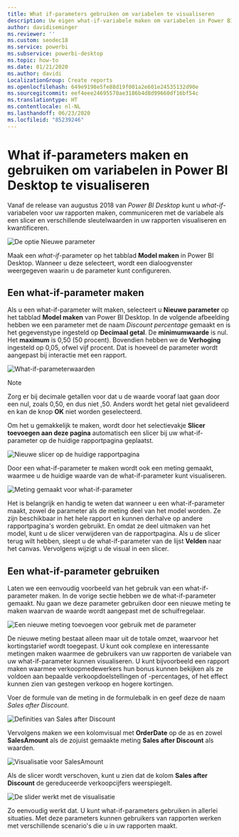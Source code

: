 ```yaml
---
title: What if-parameters gebruiken om variabelen te visualiseren
description: Uw eigen what-if-variabele maken om variabelen in Power BI-rapporten voor te stellen en te visualiseren
author: davidiseminger
ms.reviewer: ''
ms.custom: seodec18
ms.service: powerbi
ms.subservice: powerbi-desktop
ms.topic: how-to
ms.date: 01/21/2020
ms.author: davidi
LocalizationGroup: Create reports
ms.openlocfilehash: 649e9198e5fe88d19f001a2e601e24535132d90e
ms.sourcegitcommit: eef4eee24695570ae3186b4d8d99660df16bf54c
ms.translationtype: HT
ms.contentlocale: nl-NL
ms.lasthandoff: 06/23/2020
ms.locfileid: "85239246"
---
```

# <a name="create-and-use-what-if-parameters-to-visualize-variables-in-power-bi-desktop"></a>What if-parameters maken en gebruiken om variabelen in Power BI Desktop te visualiseren

Vanaf de release van augustus 2018 van *Power BI Desktop* kunt u *what-if*-variabelen voor uw rapporten maken, communiceren met de variabele als een slicer en verschillende sleutelwaarden in uw rapporten visualiseren en kwantificeren.

![De optie Nieuwe parameter](media/desktop-what-if/what-if_01.png)

Maak een *what-if*-parameter op het tabblad **Model maken** in Power BI Desktop. Wanneer u deze selecteert, wordt een dialoogvenster weergegeven waarin u de parameter kunt configureren.

## <a name="creating-a-what-if-parameter"></a>Een what-if-parameter maken

Als u een what-if-parameter wilt maken, selecteert u **Nieuwe parameter** op het tabblad **Model maken** van Power BI Desktop. In de volgende afbeelding hebben we een parameter met de naam *Discount percentage* gemaakt en is het gegevenstype ingesteld op **Decimaal getal**. De **minimumwaarde** is nul. Het **maximum** is 0,50 (50 procent). Bovendien hebben we de **Verhoging** ingesteld op 0,05, ofwel vijf procent. Dat is hoeveel de parameter wordt aangepast bij interactie met een rapport.

![What-if-parameterwaarden](media/desktop-what-if/what-if_02.png)

> [!NOTE]
> Zorg er bij decimale getallen voor dat u de waarde vooraf laat gaan door een nul, zoals 0,50, en dus niet ,50. Anders wordt het getal niet gevalideerd en kan de knop **OK** niet worden geselecteerd.
> 
> 

Om het u gemakkelijk te maken, wordt door het selectievakje **Slicer toevoegen aan deze pagina** automatisch een slicer bij uw what-if-parameter op de huidige rapportpagina geplaatst.

![Nieuwe slicer op de huidige rapportpagina](media/desktop-what-if/what-if_03.png)

Door een what-if-parameter te maken wordt ook een meting gemaakt, waarmee u de huidige waarde van de what-if-parameter kunt visualiseren.

![Meting gemaakt voor what-if-parameter](media/desktop-what-if/what-if_04.png)

Het is belangrijk en handig te weten dat wanneer u een what-if-parameter maakt, zowel de parameter als de meting deel van het model worden. Ze zijn beschikbaar in het hele rapport en kunnen derhalve op andere rapportpagina's worden gebruikt. En omdat ze deel uitmaken van het model, kunt u de slicer verwijderen van de rapportpagina. Als u de slicer terug wilt hebben, sleept u de what-if-parameter van de lijst **Velden** naar het canvas. Vervolgens wijzigt u de visual in een slicer.

## <a name="using-a-what-if-parameter"></a>Een what-if-parameter gebruiken

Laten we een eenvoudig voorbeeld van het gebruik van een what-if-parameter maken. In de vorige sectie hebben we de what-if-parameter gemaakt. Nu gaan we deze parameter gebruiken door een nieuwe meting te maken waarvan de waarde wordt aangepast met de schuifregelaar.

![Een nieuwe meting toevoegen voor gebruik met de parameter](media/desktop-what-if/what-if_05.png)

De nieuwe meting bestaat alleen maar uit de totale omzet, waarvoor het kortingstarief wordt toegepast. U kunt ook complexe en interessante metingen maken waarmee de gebruikers van uw rapporten de variabele van uw what-if-parameter kunnen visualiseren. U kunt bijvoorbeeld een rapport maken waarmee verkoopmedewerkers hun bonus kunnen bekijken als ze voldoen aan bepaalde verkoopdoelstellingen of -percentages, of het effect kunnen zien van gestegen verkoop en hogere kortingen.

Voer de formule van de meting in de formulebalk in en geef deze de naam *Sales after Discount*.

![Definities van Sales after Discount](media/desktop-what-if/what-if_06.png)

Vervolgens maken we een kolomvisual met **OrderDate** op de as en zowel **SalesAmount** als de zojuist gemaakte meting **Sales after Discount** als waarden.

![Visualisatie voor SalesAmount](media/desktop-what-if/what-if_07.png)

Als de slicer wordt verschoven, kunt u zien dat de kolom **Sales after Discount** de gereduceerde verkoopcijfers weerspiegelt.

![De slider werkt met de visualisatie](media/desktop-what-if/what-if_08.png)

Zo eenvoudig werkt dat. U kunt what-if-parameters gebruiken in allerlei situaties. Met deze parameters kunnen gebruikers van rapporten werken met verschillende scenario's die u in uw rapporten maakt.
